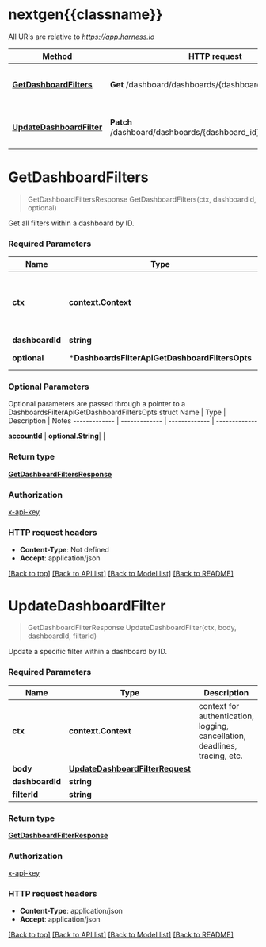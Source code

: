 # nextgen{{classname}}

All URIs are relative to *https://app.harness.io*

Method | HTTP request | Description
------------- | ------------- | -------------
[**GetDashboardFilters**](DashboardsApi.md#GetDashboardFilters) | **Get** /dashboard/dashboards/{dashboard_id}/filters | Gets all the filters within a Dashboard
[**UpdateDashboardFilter**](DashboardsApi.md#UpdateDashboardFilter) | **Patch** /dashboard/dashboards/{dashboard_id}/filters/{filter_id} | Updates a specified Dashboard Filter

# **GetDashboardFilters**
> GetDashboardFiltersResponse GetDashboardFilters(ctx, dashboardId, optional)


Get all filters within a dashboard by ID.

### Required Parameters

Name | Type | Description  | Notes
------------- | ------------- | ------------- | -------------
 **ctx** | **context.Context** | context for authentication, logging, cancellation, deadlines, tracing, etc.
  **dashboardId** | **string**|  | 
 **optional** | ***DashboardsFilterApiGetDashboardFiltersOpts** | optional parameters | nil if no parameters

### Optional Parameters
Optional parameters are passed through a pointer to a DashboardsFilterApiGetDashboardFiltersOpts struct
Name | Type | Description  | Notes
------------- | ------------- | ------------- | -------------

 **accountId** | **optional.String**|  | 

### Return type

[**GetDashboardFiltersResponse**](GetDashboardFiltersResponse.md)

### Authorization

[x-api-key](../README.md#x-api-key)

### HTTP request headers

 - **Content-Type**: Not defined
 - **Accept**: application/json

[[Back to top]](#) [[Back to API list]](../README.md#documentation-for-api-endpoints) [[Back to Model list]](../README.md#documentation-for-models) [[Back to README]](../README.md)

# **UpdateDashboardFilter**
> GetDashboardFilterResponse UpdateDashboardFilter(ctx, body, dashboardId, filterId)


Update a specific filter within a dashboard by ID.

### Required Parameters

Name | Type | Description  | Notes
------------- | ------------- | ------------- | -------------
 **ctx** | **context.Context** | context for authentication, logging, cancellation, deadlines, tracing, etc.
  **body** | [**UpdateDashboardFilterRequest**](UpdateDashboardFilterRequest.md)|  | 
  **dashboardId** | **string**|  | 
  **filterId** | **string**|  | 

### Return type

[**GetDashboardFilterResponse**](GetDashboardFilterResponse.md)

### Authorization

[x-api-key](../README.md#x-api-key)

### HTTP request headers

 - **Content-Type**: application/json
 - **Accept**: application/json

[[Back to top]](#) [[Back to API list]](../README.md#documentation-for-api-endpoints) [[Back to Model list]](../README.md#documentation-for-models) [[Back to README]](../README.md)

